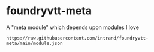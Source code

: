 # foundryvtt-meta
A "meta module" which depends upon modules I love

```
https://raw.githubusercontent.com/intrand/foundryvtt-meta/main/module.json
```
